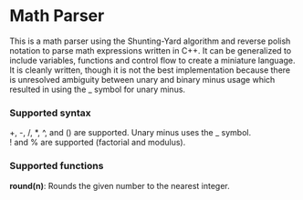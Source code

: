 # Math Parser
This is a math parser using the Shunting-Yard algorithm and reverse polish notation to parse math expressions written in C++. It can be generalized to include variables, functions and control flow to create a miniature language. It is cleanly written, though it is not the best implementation because there is unresolved ambiguity between unary and binary minus usage which resulted in using the _ symbol for unary minus.

### Supported syntax
+, -, /, *, ^, and () are supported. Unary minus uses the _ symbol.  
! and % are supported (factorial and modulus).

### Supported functions
**round(n)**: Rounds the given number to the nearest integer.
